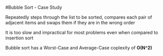 #Bubble Sort - Case Study

Repeatedly steps through the list to be sorted, compares each pair of adjacent items and swaps them if they are in the wrong order

It is too slow and impractical for most problems even when compared to insertion sort

Bubble sort has a Worst-Case and Average-Case coplexity of **O(N^2)**

